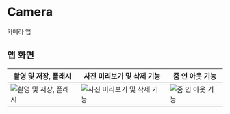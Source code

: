 # Camera
카메라 앱

## 앱 화면
|촬영 및 저장, 플래시|사진 미리보기 및 삭제 기능|줌 인 아웃 기능|
|---|---|---|
|![촬영 및 저장, 플래시](https://i.imgur.com/WqRNuWV.jpg)|![사진 미리보기 및 삭제 기능](https://i.imgur.com/342n0XR.jpg)|![줌 인 아웃 기능](https://i.imgur.com/UtPjZCO.jpg)|
